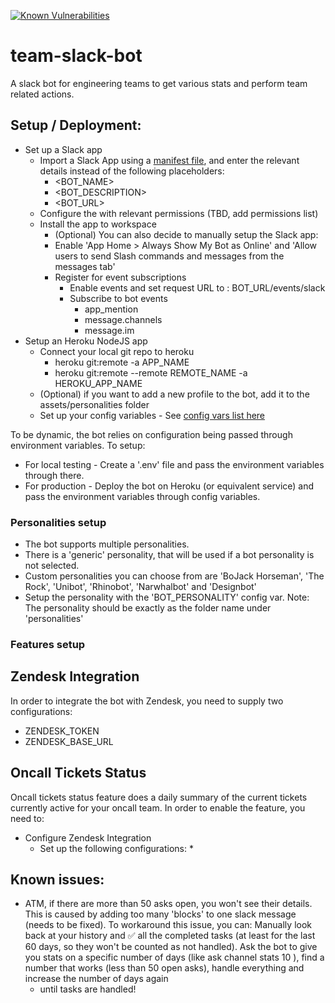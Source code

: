 [![Known Vulnerabilities](https://snyk.io/test/github/tzahifurmanski/team-slack-bot/badge.svg)](https://snyk.io/test/github/tzahifurmanski/team-slack-bot)

# team-slack-bot

A slack bot for engineering teams to get various stats and perform team related actions.

## Setup / Deployment:

* Set up a Slack app
  * Import a Slack App using a [manifest file](slack-manifest.txt), and enter the relevant details instead of the following placeholders:
    * <BOT_NAME>
    * <BOT_DESCRIPTION>
    * <BOT_URL>
  * Configure the with relevant permissions (TBD, add permissions list)
  * Install the app to workspace
    * (Optional) You can also decide to manually setup the Slack app: 
    * Enable 'App Home > Always Show My Bot as Online' and 'Allow users to send Slash commands and messages from the
      messages tab'
    * Register for event subscriptions
      * Enable events and set request URL to : BOT_URL/events/slack
      * Subscribe to bot events
        * app_mention
        * message.channels
        * message.im
* Setup an Heroku NodeJS app
  * Connect your local git repo to heroku
    * heroku git:remote -a APP_NAME
    * heroku git:remote --remote REMOTE_NAME -a HEROKU_APP_NAME
  * (Optional) if you want to add a new profile to the bot, add it to the assets/personalities folder
  * Set up your config variables - See [config vars list here](config-variables.txt)

To be dynamic, the bot relies on configuration being passed through environment variables. To setup:
* For local testing - Create a '.env' file and pass the environment variables through there.
* For production - Deploy the bot on Heroku (or equivalent service) and pass the environment variables through config
  variables.


### Personalities setup

* The bot supports multiple personalities.
* There is a 'generic' personality, that will be used if a bot personality is not selected.
* Custom personalities you can choose from are 'BoJack Horseman', 'The Rock', 'Unibot', 'Rhinobot', 'Narwhalbot' and 'Designbot'
* Setup the personality with the 'BOT_PERSONALITY' config var. Note: The personality should be exactly as the folder
  name under 'personalities'

### Features setup
## Zendesk Integration
In order to integrate the bot with Zendesk, you need to supply two configurations:
* ZENDESK_TOKEN
* ZENDESK_BASE_URL

## Oncall Tickets Status
Oncall tickets status feature does a daily summary of the current tickets currently active for your oncall team.
In order to enable the feature, you need to:
* Configure Zendesk Integration
  * Set up the following configurations:
    * 

## Known issues:

* ATM, if there are more than 50 asks open, you won't see their details. This is caused by adding too many 'blocks' to
  one slack message (needs to be fixed). To workaround this issue, you can:
  Manually look back at your history and :white_check_mark: all the completed tasks (at least for the last 60 days, so
  they won't be counted as not handled). Ask the bot to give you stats on a specific number of days (like ask channel
  stats 10 ), find a number that works (less than 50 open asks), handle everything and increase the number of days again
  - until tasks are handled!

